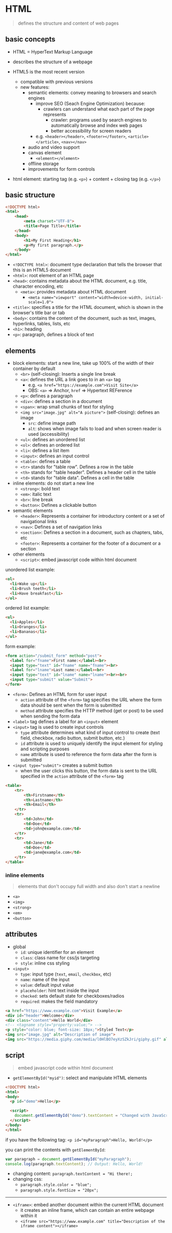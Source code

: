 
# HTML

> defines the structure and content of web pages

## basic concepts

- HTML = HyperText Markup Language
- describes the structure of a webpage
- HTML5 is the most recent version
  - compatible with previous versions
  - new features:
    - semantic elements: convey meaning to browsers and search engines
      - improve SEO (Seach Engine Optimization) because:
        - crawlers can understand what each part of the page represents
          - crawler: programs used by search engines to automatically browse and index web pages
          - better accessibility for screen readers
      - e.g. `<header></header>`, `<footer></footer>`, `<article></article>`, `<nav></nav>`
    - audio and video support
    - canvas element
      - `<element></element>`
    - offline storage
    - improvements for form controls

- html element: starting tag (e.g. `<p>`) + content + closing tag (e.g. `</p>`)

## basic structure

```html
<!DOCTYPE html>
<html>
    <head>
        <meta charset="UTF-8">
        <title>Page Title</title>
    </head>
    <body>
        <h1>My First Heading</h1>
        <p>My first paragraph.</p>
    </body>
</html>
```

- `<!DOCTYPE html>`: document type declaration that tells the browser that this is an HTML5 document
- `<html>`: root element of an HTML page
- `<head>`: contains metadata about the HTML document, e.g. title, character encoding, etc
  - `<meta>`: provides metadata about HTML document
    - `<meta name="viewport" content="width=device-width, initial-scale=1.0">`
- `<title>`: specifies a title for the HTML document, which is shown in the browser's title bar or tab
- `<body>`: contains the content of the document, such as text, images, hyperlinks, tables, lists, etc
- `<h1>`: heading
- `<p>`: paragraph, defines a block of text

## elements

- block elements: start a new line, take up 100% of the width of their container by default
  - `<br>` (self-closing): Inserts a single line break
  - `<a>`: defines the URL a link goes to in an `<a>` tag
    - e.g. `<a href="https://example.com">Visit Site</a>`
    - OBS: `<a>` => Anchor, `href` => Hypertext REFerence
  - `<p>`: defines a paragraph
  - `<div>`: defines a section in a document
  - `<span>`: wrap small chunks of text for styling
  - `<img src="image.jpg" alt="A picture">` (self-closing): defines an image
    - `src`: define image path
    - `alt`: shows when image fails to load and when screen reader is used (accessibility)
  - `<ul>`: defines an unordered list
  - `<ol>`: defines an ordered list
  - `<li>`: defines a list item
  - `<input>`: defines an input control
  - `<table>`: defines a table
  - `<tr>` stands for "table row". Defines a row in the table
  - `<th>` stands for "table header". Defines a header cell in the table
  - `<td>` stands for "table data". Defines a cell in the table
- inline elements: do not start a new line
  - `<strong>`: bold text
  - `<em>`: italic text
  - `<br>`: line break
  - `<button>`: Defines a clickable button
- semantic elements
  - `<header>`: Represents a container for introductory content or a set of navigational links
  - `<nav>`: Defines a set of navigation links
  - `<section>`: Defines a section in a document, such as chapters, tabs, etc
  - `<footer>`: Represents a container for the footer of a document or a section
- other elements
  - `<script>`: embed javascript code within html document

unordered list example:

```html
<ol>
  <li>Wake up</li>
  <li>Brush teeth</li>
  <li>Have breakfast</li>
</ol>
```

ordered list example:

```html
<ul>
  <li>Apples</li>
  <li>Oranges</li>
  <li>Bananas</li>
</ul>
```

form example:

```html
<form action="/submit_form" method="post">
  <label for="fname">First name:</label><br>
  <input type="text" id="fname" name="fname"><br>
  <label for="lname">Last name:</label><br>
  <input type="text" id="lname" name="lname"><br><br>
  <input type="submit" value="Submit">
</form>
```

- `<form>`: Defines an HTML form for user input
  - `action` attribute of the `<form>` tag specifies the URL where the form data should be sent when the form is submitted
  - `method` attribute specifies the HTTP method (get or post) to be used when sending the form data
- `<label>` tag defines a label for an `<input>` element
- `<input>` tag is used to create input controls
  - `type` attribute determines what kind of input control to create (text field, checkbox, radio button, submit button, etc.)
  - `id` attribute is used to uniquely identify the input element for styling and scripting purposes
  - `name` attribute is used to reference the form data after the form is submitted
- `<input type="submit">` creates a submit button
  - when the user clicks this button, the form data is sent to the URL specified in the `action` attribute of the `<form>` tag

```html
<table>
    <tr>
        <th>Firstname</th>
        <th>Lastname</th>
        <th>Email</th>
    </tr>
    <tr>
        <td>John</td>
        <td>Doe</td>
        <td>john@example.com</td>
    </tr>
    <tr>
        <td>Jane</td>
        <td>Doe</td>
        <td>jane@example.com</td>
    </tr>
</table>
```

### inline elements

> elements that don't occupy full width and also don't start a newline

- `<a>`
- `<img>`
- `<strong>`
- `<em>`
- `<button>`

## attributes

- global
  - `id`: unique identifier for an element
  - `class`: class name for css/js targeting
  - `style`: inline css styling
- `<input>`
  - `type`: input type (`text`, `email`, `checkbox`, etc)
  - `name`: name of the input
  - `value`: default input value
  - `placeholder`: hint text inside the input
  - `checked`: sets default state for checkboxes/radios
  - `required`: makes the field mandatory

```html
<a href="https://www.example.com">Visit Example</a>
<div id="header">Welcome</div>
<div class="content">Hello World</div>
<!-- <tagname style="property:value;"> -->
<p style="color: blue; font-size: 18px;">Styled Text</p>
<img src="image.jpg" alt="Description of image">
<img src="https://media.giphy.com/media/l0HlBO7eyXzSZkJri/giphy.gif" alt="What time is it?">
```

## script

> embed javascript code within html document

- `getElementById("myid")`: select and manipulate HTML elements

```html
<!DOCTYPE html>
<html>
<body>
  <p id="demo">Hello</p>

  <script>
    document.getElementById("demo").textContent = "Changed with JavaScript!";
  </script>
</body>
</html>
```

if you have the following tag: `<p id="myParagraph">Hello, World!</p>`

you can print the contents with `getElementById`:

```javascript
var paragraph = document.getElementById("myParagraph");
console.log(paragraph.textContent); // Output: Hello, World!
```

- changing content: `paragraph.textContent = "Hi there!;`
- changing css:
  - `paragraph.style.color = "blue";`
  - `paragraph.style.fontSize = "20px";`

---

- `<iframe>`: embed another document within the current HTML document
  - it creates an inline frame, which can contain an entire webpage within it
  - `<iframe src="https://www.example.com" title="Description of the iframe content"></iframe>`

